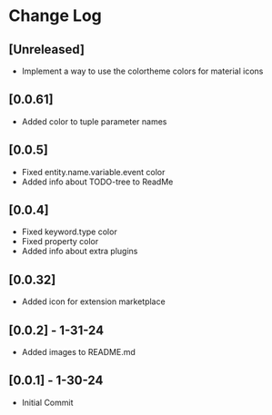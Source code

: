 # Change Log

## [Unreleased]

- Implement a way to use the colortheme colors for material icons

## [0.0.61]

- Added color to tuple parameter names

## [0.0.5]

- Fixed entity.name.variable.event color
- Added info about TODO-tree to ReadMe

## [0.0.4]

- Fixed keyword.type color
- Fixed property color
- Added info about extra plugins

## [0.0.32]

- Added icon for extension marketplace

## [0.0.2] - 1-31-24

- Added images to README.md

## [0.0.1] - 1-30-24

- Initial Commit
